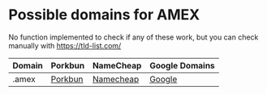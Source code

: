 # Possible domains for AMEX

No function implemented to check if any of these work, but you can check manually with https://tld-list.com/

| Domain | Porkbun | NameCheap | Google Domains |
|---|---|---|---|
| .amex | [Porkbun](https://porkbun.com/checkout/search?prb=e814663da1&tlds=&idnLanguage=&search=search&q=.amex) | [Namecheap](https://www.namecheap.com/domains/registration/results/?domain=.amex) | [Google](https://domains.google.com/registrar/search?searchTerm=.amex) |
